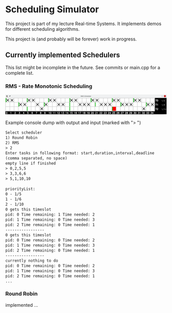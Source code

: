 # Scheduling Simulator
This project is part of my lecture Real-time Systems. It implements demos for different scheduling algorithms.

This project is (and probably will be forever) work in progress.

## Currently implemented Schedulers
This list might be incomplete in the future. See commits or main.cpp for a complete list.

### RMS - Rate Monotonic Scheduling
![visualization of rms](docs/images/example_rms_visualization.png)

Example console dump with output and input (marked with "> ")
```
Select scheduler
1) Round Robin
2) RMS
> 2
Enter tasks in following format: start,duration,interval,deadline (comma separated, no space)
empty line if finished
> 0,2,5,5
> 3,3,6,6
> 5,1,10,10

priorityList: 
0 - 1/5
1 - 1/6
2 - 1/10
0 gets this timeslot
pid: 0 Time remaining: 1 Time needed: 2
pid: 1 Time remaining: 0 Time needed: 3
pid: 2 Time remaining: 0 Time needed: 1
-----------------
0 gets this timeslot
pid: 0 Time remaining: 0 Time needed: 2
pid: 1 Time remaining: 0 Time needed: 3
pid: 2 Time remaining: 0 Time needed: 1
-----------------
currently nothing to do
pid: 0 Time remaining: 0 Time needed: 2
pid: 1 Time remaining: 0 Time needed: 3
pid: 2 Time remaining: 0 Time needed: 1
...
```

### Round Robin
implemented ...
